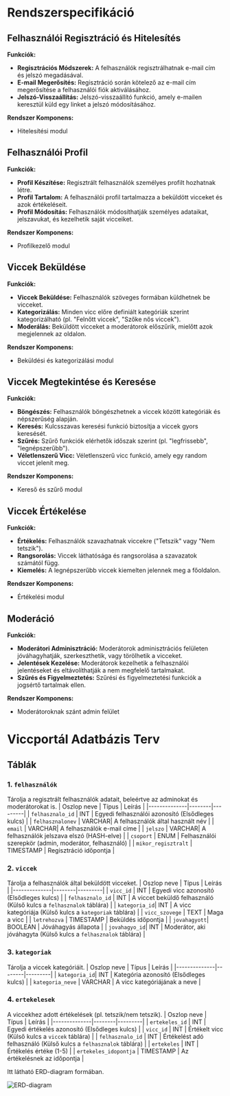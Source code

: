 # Rendszerspecifikáció

## Felhasználói Regisztráció és Hitelesítés

**Funkciók:**

- **Regisztrációs Módszerek:** A felhasználók regisztrálhatnak e-mail cím és jelszó megadásával.
- **E-mail Megerősítés:** Regisztráció során kötelező az e-mail cím megerősítése a felhasználói fiók aktiválásához.
- **Jelszó-Visszaállítás:** Jelszó-visszaállító funkció, amely e-mailen keresztül küld egy linket a jelszó módosításához.

**Rendszer Komponens:**

- Hitelesítési modul

## Felhasználói Profil

**Funkciók:**

- **Profil Készítése:** Regisztrált felhasználók személyes profilt hozhatnak létre.
- **Profil Tartalom:** A felhasználói profil tartalmazza a beküldött vicceket és azok értékeléseit.
- **Profil Módosítás:** Felhasználók módosíthatják személyes adataikat, jelszavukat, és kezelhetik saját vicceiket.

**Rendszer Komponens:**

- Profilkezelő modul

## Viccek Beküldése

**Funkciók:**

- **Viccek Beküldése:** Felhasználók szöveges formában küldhetnek be vicceket.
- **Kategorizálás:** Minden vicc előre definiált kategóriák szerint kategorizálható (pl. "Felnőtt viccek", "Szőke nős viccek").
- **Moderálás:** Beküldött vicceket a moderátorok előszűrik, mielőtt azok megjelennek az oldalon.

**Rendszer Komponens:**

- Beküldési és kategorizálási modul

## Viccek Megtekintése és Keresése

**Funkciók:**

- **Böngészés:** Felhasználók böngészhetnek a viccek között kategóriák és népszerűség alapján.
- **Keresés:** Kulcsszavas keresési funkció biztosítja a viccek gyors keresését.
- **Szűrés:** Szűrő funkciók elérhetők időszak szerint (pl. "legfrissebb", "legnépszerűbb").
- **Véletlenszerű Vicc:** Véletlenszerű vicc funkció, amely egy random viccet jelenít meg.

**Rendszer Komponens:**

- Kereső és szűrő modul

## Viccek Értékelése

**Funkciók:**

- **Értékelés:** Felhasználók szavazhatnak viccekre ("Tetszik" vagy "Nem tetszik").
- **Rangsorolás:** Viccek láthatósága és rangsorolása a szavazatok számától függ.
- **Kiemelés:** A legnépszerűbb viccek kiemelten jelennek meg a főoldalon.

**Rendszer Komponens:**

- Értékelési modul

## Moderáció

**Funkciók:**

- **Moderátori Adminisztráció:** Moderátorok adminisztrációs felületen jóváhagyhatják, szerkeszthetik, vagy törölhetik a vicceket.
- **Jelentések Kezelése:** Moderátorok kezelhetik a felhasználói jelentéseket és eltávolíthatják a nem megfelelő tartalmakat.
- **Szűrés és Figyelmeztetés:** Szűrési és figyelmeztetési funkciók a jogsértő tartalmak ellen.

**Rendszer Komponens:**

- Moderátoroknak szánt admin felület






# Viccportál Adatbázis Terv

## Táblák

### 1. `felhasználók`
Tárolja a regisztrált felhasználók adatait, beleértve az adminokat és moderátorokat is.
| Oszlop neve  | Típus  | Leírás  |
|--------------|--------|---------|
| `felhasznalo_id`    | INT    | Egyedi felhasználói azonosító (Elsődleges kulcs) |
| `felhasznalonev`   | VARCHAR| A felhasználók által használt név |
| `email`      | VARCHAR| A felhasználók e-mail címe |
| `jelszo`   | VARCHAR| A felhasználók jelszava elszó (HASH-elve) |
| `csoport`       | ENUM   | Felhasználói szerepkör (admin, moderátor, felhasználó) |
| `mikor_regisztralt` | TIMESTAMP | Regisztráció időpontja |

### 2. `viccek` 
Tárolja a felhasználók által beküldött vicceket.
| Oszlop neve  | Típus  | Leírás  |
|--------------|--------|---------|
| `vicc_id`    | INT    | Egyedi vicc azonosító (Elsődleges kulcs) |
| `felhasznalo_id`    | INT    | A viccet beküldő felhasználó (Külső kulcs a `felhasznalok` táblára) |
| `kategoria_id`| INT    | A vicc kategóriája (Külső kulcs a `kategoriak` táblára) |
| `vicc_szovege`  | TEXT   | Maga a vicc |
| `letrehozva` | TIMESTAMP | Beküldés időpontja |
| `jovahagyott`| BOOLEAN | Jóváhagyás állapota |
| `jovahagyo_id`| INT    | Moderátor, aki jóváhagyta (Külső kulcs a `felhasznalok` táblára) |

### 3. `kategoriak` 
Tárolja a viccek kategóriáit.
| Oszlop neve  | Típus  | Leírás  |
|--------------|--------|---------|
| `kategoria_id`| INT    | Kategória azonosító (Elsődleges kulcs) |
| `kategoria_neve` | VARCHAR | A vicc kategóriájának a neve |

### 4. `ertekelesek` 
A viccekhez adott értékelések (pl. tetszik/nem tetszik).
| Oszlop neve  | Típus  | Leírás  |
|--------------|--------|---------|
| `ertekeles_id`  | INT    | Egyedi értékelés azonosító (Elsődleges kulcs) |
| `vicc_id`    | INT    | Értékelt vicc (Külső kulcs a `viccek` táblára) |
| `felhasznalo_id`    | INT    | Értékelést adó felhasználó (Külső kulcs a `felhasznalok` táblára) |
| `ertekeles` | INT  | Értékelés értéke (1-5) |
| `ertekeles_idopontja` | TIMESTAMP | Az értékelésnek az időpontja |

Itt látható ERD-diagram formában.

![ERD-diagram](Képek/ERD-diagram.jfif)

